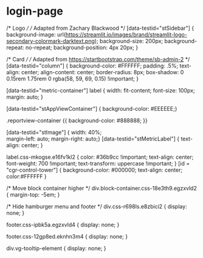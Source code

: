 # login-page

/* Logo */
/* Adapted from Zachary Blackwood */
[data-testid="stSidebar"] {
                background-image: url(https://streamlit.io/images/brand/streamlit-logo-secondary-colormark-darktext.png);
                background-size: 200px;
                background-repeat: no-repeat;
                background-position: 4px 20px;
            }


/* Card */
/* Adapted from https://startbootstrap.com/theme/sb-admin-2 */
[data-testid="column"] {
    background-color: #FFFFFF;
    padding: .5%;
    text-align: center;
    align-content: center;
    border-radius: 8px;
    box-shadow: 0 0.15rem 1.75rem 0 rgba(58, 59, 69, 0.15) !important;
}



[data-testid="metric-container"] label {
    width: fit-content;
    font-size: 100px;
    margin: auto;
}

[data-testid="stAppViewContainer"] {
background-color: #EEEEEE;}

.reportview-container {{
background-color: #888888;
}}

[data-testid="stImage"] {
            width: 40%;  
            margin-left: auto;
            margin-right: auto;}
[data-testid="stMetricLabel"] {
    text-align: center;
}

label.css-mkogse.e16fv1kl2 {
    color: #36b9cc !important;
    text-align: center;
    font-weight: 700 !important;
    text-transform: uppercase !important;
}
[id = "cgr-control-tower"] {
    background-color: #000000;
    text-align: center;
    color:#FFFFFF
}

/* Move block container higher */
div.block-container.css-18e3th9.egzxvld2 {
  margin-top: -5em;
}


/* Hide hamburger menu and footer */
div.css-r698ls.e8zbici2 {
  display: none;
}

footer.css-ipbk5a.egzxvld4 {
  display: none;
}

footer.css-12gp8ed.eknhn3m4 {
  display: none;
}

div.vg-tooltip-element {
  display: none;
}

